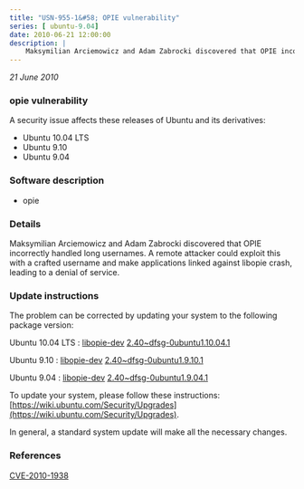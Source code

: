 ```yaml
---
title: "USN-955-1&#58; OPIE vulnerability"
series: [ ubuntu-9.04]
date: 2010-06-21 12:00:00
description: |
    Maksymilian Arciemowicz and Adam Zabrocki discovered that OPIE incorrectly handled long usernames. A remote attacker could exploit this with a crafted username and make applications linked against libopie crash, leading to a denial of service. 
--- 
```

 
 

*21 June 2010*

### opie vulnerability

A security issue affects these releases of Ubuntu and its derivatives:

* Ubuntu 10.04 LTS
* Ubuntu 9.10
* Ubuntu 9.04

### Software description

* opie 

### Details

Maksymilian Arciemowicz and Adam Zabrocki discovered that OPIE incorrectly handled long usernames. A remote attacker could exploit this with a crafted username and make applications linked against libopie crash, leading to a denial of service. 

### Update instructions

The problem can be corrected by updating your system to the following package version:

Ubuntu 10.04 LTS
 : [libopie-dev](https://launchpad.net/ubuntu/+source/opie) <span> [2.40~dfsg-0ubuntu1.10.04.1](https://launchpad.net/ubuntu/+source/opie/2.40~dfsg-0ubuntu1.10.04.1) </span> 

Ubuntu 9.10
 : [libopie-dev](https://launchpad.net/ubuntu/+source/opie) <span> [2.40~dfsg-0ubuntu1.9.10.1](https://launchpad.net/ubuntu/+source/opie/2.40~dfsg-0ubuntu1.9.10.1) </span> 

Ubuntu 9.04
 : [libopie-dev](https://launchpad.net/ubuntu/+source/opie) <span> [2.40~dfsg-0ubuntu1.9.04.1](https://launchpad.net/ubuntu/+source/opie/2.40~dfsg-0ubuntu1.9.04.1) </span> 

To update your system, please follow these instructions: [https://wiki.ubuntu.com/Security/Upgrades](https://wiki.ubuntu.com/Security/Upgrades).

In general, a standard system update will make all the necessary changes. 

### References

 
 [CVE-2010-1938](http://people.ubuntu.com/~ubuntu-security/cve/CVE-2010-1938)
 

